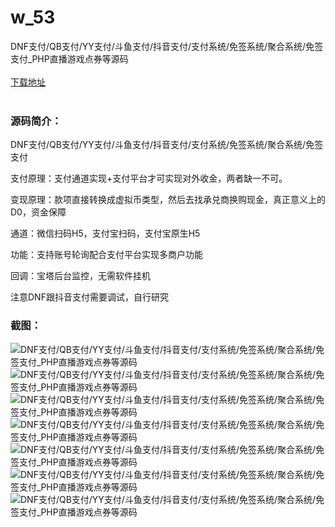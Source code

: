 # w_53
DNF支付/QB支付/YY支付/斗鱼支付/抖音支付/支付系统/免签系统/聚合系统/免签支付_PHP直播游戏点券等源码
<br/></br>
[下载地址](https://www.uuid2.com/53.html "下载地址")
<br/></br>
<h3>源码简介：</h3>
<p>DNF支付/QB支付/YY支付/斗鱼支付/抖音支付/支付系统/免签系统/聚合系统/免签支付<p>
<p>支付原理：支付通道实现+支付平台才可实现对外收金，两者缺一不可。<p>
<p>变现原理：款项直接转换成虚拟币类型，然后去找承兑商换购现金，真正意义上的D0，资金保障<p>
<p>通道：微信扫码H5，支付宝扫码，支付宝原生H5<p>
<p>功能：支持账号轮询配合支付平台实现多商户功能 <p>
<p>回调：宝塔后台监控，无需软件挂机 <p>
<p>注意DNF跟抖音支付需要调试，自行研究<p>
<h3>截图：</h3>
<img src="https://www.uuid2.com/wp-content/uploads/img/202105/95751a3647.jpg" alt="DNF支付/QB支付/YY支付/斗鱼支付/抖音支付/支付系统/免签系统/聚合系统/免签支付_PHP直播游戏点券等源码"><img src="https://www.uuid2.com/wp-content/uploads/img/202105/b0e055b863.jpg" alt="DNF支付/QB支付/YY支付/斗鱼支付/抖音支付/支付系统/免签系统/聚合系统/免签支付_PHP直播游戏点券等源码"><img src="https://www.uuid2.com/wp-content/uploads/img/202105/b0e055b484.jpg" alt="DNF支付/QB支付/YY支付/斗鱼支付/抖音支付/支付系统/免签系统/聚合系统/免签支付_PHP直播游戏点券等源码"><img src="https://www.uuid2.com/wp-content/uploads/img/202105/5f6a1b4835.jpg" alt="DNF支付/QB支付/YY支付/斗鱼支付/抖音支付/支付系统/免签系统/聚合系统/免签支付_PHP直播游戏点券等源码"><img src="https://www.uuid2.com/wp-content/uploads/img/202105/6a11988680.jpg" alt="DNF支付/QB支付/YY支付/斗鱼支付/抖音支付/支付系统/免签系统/聚合系统/免签支付_PHP直播游戏点券等源码"><img src="https://www.uuid2.com/wp-content/uploads/img/202105/6a11988299.jpg" alt="DNF支付/QB支付/YY支付/斗鱼支付/抖音支付/支付系统/免签系统/聚合系统/免签支付_PHP直播游戏点券等源码"><img src="https://www.uuid2.com/wp-content/uploads/img/202105/83173eb342.jpg" alt="DNF支付/QB支付/YY支付/斗鱼支付/抖音支付/支付系统/免签系统/聚合系统/免签支付_PHP直播游戏点券等源码">
